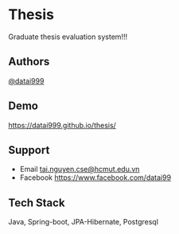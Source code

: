 
# Thesis

Graduate thesis evaluation system!!!
## Authors

[@datai999](https://github.com/datai999)

  
## Demo

https://datai999.github.io/thesis/

  
## Support
- Email tai.nguyen.cse@hcmut.edu.vn
- Facebook https://www.facebook.com/datai99

  
## Tech Stack

Java, Spring-boot, JPA-Hibernate, Postgresql
 
